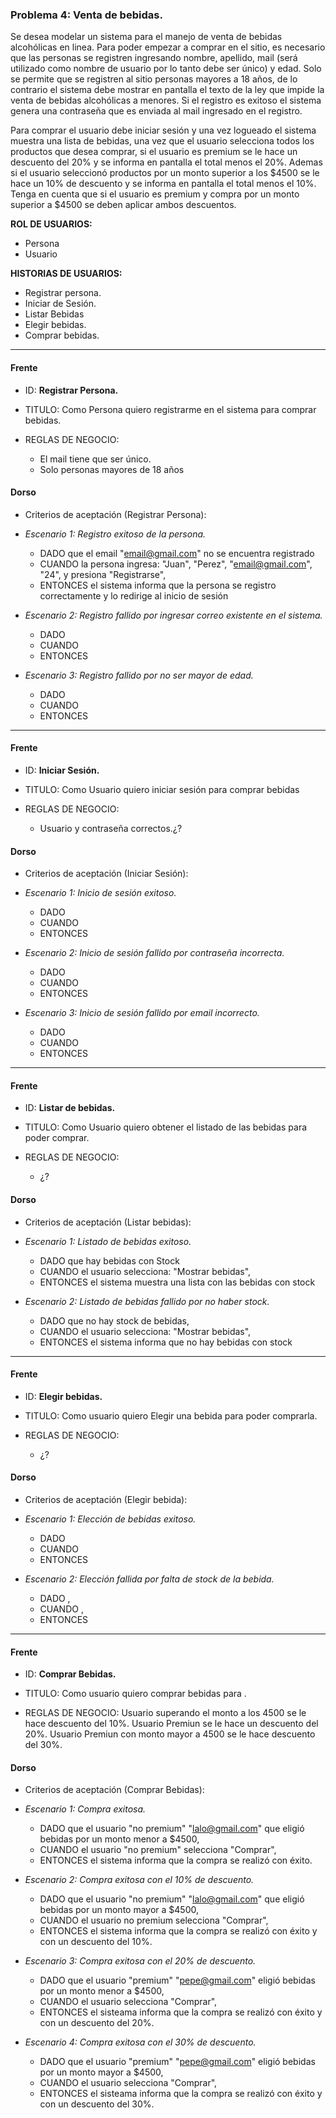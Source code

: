 ### Problema 4: Venta de bebidas.
Se desea modelar un sistema para el manejo de venta de bebidas alcohólicas en linea. Para poder empezar a comprar en el sitio, es necesario que las personas se registren ingresando nombre, apellido, mail (será utilizado como nombre de usuario por lo tanto debe ser único) y edad. Solo se permite que se registren al sitio personas mayores a 18 años, de lo contrario el sistema debe mostrar en pantalla el texto de la ley que impide la venta de bebidas alcohólicas a menores. Si el registro es exitoso el sistema genera una contraseña que es enviada al mail ingresado en el registro.

Para comprar el usuario debe iniciar sesión y una vez logueado el sistema muestra una lista de bebidas, una vez que el usuario selecciona todos los productos que desea comprar, si el usuario es premium se le hace un descuento del 20% y se informa en pantalla el total menos el 20%. Ademas si el usuario seleccionó productos por un monto superior a los $4500 se le hace un 10% de descuento y se informa en pantalla el total menos el 10%. Tenga en cuenta que si el usuario es premium y compra por un monto superior a $4500 se deben aplicar ambos descuentos.

**ROL DE USUARIOS:**

- Persona
- Usuario

**HISTORIAS DE USUARIOS:**
	
- Registrar persona.
- Iniciar de Sesión.
- Listar Bebidas
- Elegir bebidas.
- Comprar bebidas.

___

#### Frente
- ID: **Registrar Persona.**	

- TITULO: Como Persona quiero registrarme en el sistema para comprar bebidas.

- REGLAS DE NEGOCIO:
	- El mail tiene que ser único.
	- Solo personas mayores de 18 años
	

#### Dorso
- Criterios de aceptación (Registrar Persona):

- _Escenario 1: Registro exitoso de la persona._
	- DADO que el email "email@gmail.com" no se encuentra registrado
	- CUANDO la persona ingresa: "Juan", "Perez", "email@gmail.com", "24", y presiona "Registrarse",
	- ENTONCES el sistema informa que la persona se registro correctamente y lo redirige al inicio de sesión
	
- _Escenario 2: Registro fallido por ingresar correo existente en el sistema._ 
	- DADO 
	- CUANDO
	- ENTONCES
	
- _Escenario 3: Registro fallido por no ser mayor de edad._
	- DADO
	- CUANDO
	- ENTONCES

___

#### Frente
- ID: **Iniciar Sesión.**

- TITULO: Como Usuario quiero iniciar sesión para comprar bebidas

- REGLAS DE NEGOCIO:
	- Usuario y contraseña correctos.¿?
	
#### Dorso
- Criterios de aceptación (Iniciar Sesión):

- _Escenario 1: Inicio de sesión exitoso._
	- DADO 
	- CUANDO
	- ENTONCES
	
- _Escenario 2: Inicio de sesión fallido por contraseña incorrecta._ 
	- DADO 
	- CUANDO
	- ENTONCES
	
- _Escenario 3: Inicio de sesión fallido por email incorrecto._ 
	- DADO 
	- CUANDO
	- ENTONCES
	
___

#### Frente
- ID: **Listar de bebidas.**

- TITULO: Como Usuario quiero obtener el listado de las bebidas para poder comprar.

- REGLAS DE NEGOCIO:
	- ¿?
	
#### Dorso
- Criterios de aceptación (Listar bebidas):

- _Escenario 1: Listado de bebidas exitoso._
	- DADO que hay bebidas con Stock
	- CUANDO el usuario selecciona: "Mostrar bebidas",
	- ENTONCES el sistema muestra una lista con las bebidas con stock
	
- _Escenario 2: Listado de bebidas fallido por no haber stock._ 
	- DADO que no hay stock de bebidas,
	- CUANDO el usuario selecciona: "Mostrar bebidas",
	- ENTONCES el sistema informa que no hay bebidas con stock
	
___

#### Frente
- ID: **Elegir bebidas.**

- TITULO: Como usuario quiero Elegir una bebida para poder comprarla.

- REGLAS DE NEGOCIO:
	- ¿?
	
#### Dorso
- Criterios de aceptación (Elegir bebida):

- _Escenario 1: Elección de bebidas exitoso._
	- DADO 
	- CUANDO
	- ENTONCES 
	
- _Escenario 2: Elección fallida por falta de stock de la bebida._ 
	- DADO ,
	- CUANDO ,
	- ENTONCES 
	
___

#### Frente
- ID: **Comprar Bebidas.**

- TITULO: Como usuario quiero comprar bebidas para .

- REGLAS DE NEGOCIO:
	Usuario superando el monto a los 4500 se le hace descuento del 10%.
	Usuario Premiun se le hace un descuento del 20%.
	Usuario Premiun con monto mayor a 4500 se le hace descuento del 30%.

#### Dorso
- Criterios de aceptación (Comprar Bebidas):

- _Escenario 1: Compra exitosa._
	- DADO que el usuario "no premium" "lalo@gmail.com" que eligió bebidas por un monto menor a $4500,
	- CUANDO el usuario "no premium" selecciona "Comprar",
	- ENTONCES el sistema informa que la compra se realizó con éxito.

- _Escenario 2: Compra exitosa con el 10% de descuento._
	- DADO que el usuario "no premium" "lalo@gmail.com" que eligió bebidas por un monto mayor a $4500,
	- CUANDO el usuario no premium selecciona "Comprar",
	- ENTONCES el sistema informa que la compra se realizó con éxito y con un descuento del 10%.
	
- _Escenario 3: Compra exitosa con el 20% de descuento._ 
	- DADO que el usuario "premium" "pepe@gmail.com" eligió bebidas por un monto menor a $4500,
	- CUANDO el usuario selecciona "Comprar",
	- ENTONCES el sisteama informa que la compra se realizó con éxito y con un descuento del 20%.
	
- _Escenario 4: Compra exitosa con el 30% de descuento._ 
	- DADO que el usuario "premium" "pepe@gmail.com" eligió bebidas por un monto mayor a $4500,
	- CUANDO el usuario selecciona "Comprar",
	- ENTONCES el sisteama informa que la compra se realizó con éxito y con un descuento del 30%.

